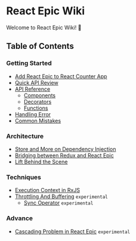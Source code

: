 # React Epic Wiki

Welcome to React Epic Wiki! 💖

## Table of Contents

### Getting Started

- [Add React Epic to React Counter App](CounterExample.md)
- [Quick API Review](APIReview.md)
- [API Reference](APIReference.md)
  - [Components](APIReference.md#Components)
  - [Decorators](APIReference.md#Decorators)
  - [Functions](APIReference.md#Functions)
- [Handling Error](HandlingError.md)
- [Common Mistakes](CommonMistakes.md)

### Architecture

- [Store and More on Dependency Injection](StoreAndDI.md)
- [Bridging between Redux and React Epic](ReduxBindings.md)
- [Lift Behind the Scene](LiftBehindTheScene.md)

### Techniques

- [Execution Context in RxJS](RxJSExecutionContext.md)
- [Throttling And Buffering](ThrottlingAndBuffering.md) `experimental`
  - [Sync Operator](SyncOperator.md) `experimental`

### Advance

- [Cascading Problem in React Epic](CascadingUpdate.md) `experimental`
